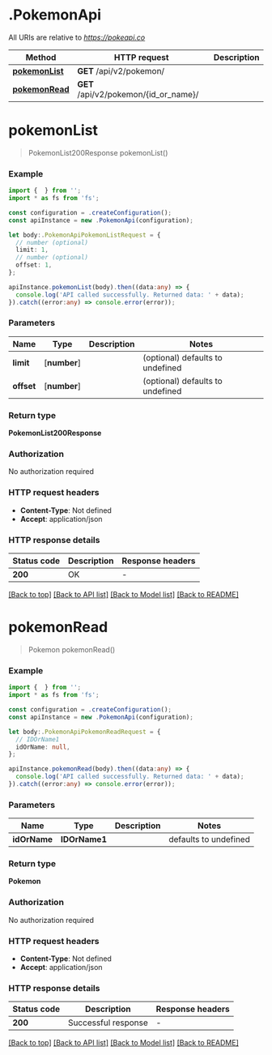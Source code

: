 # .PokemonApi

All URIs are relative to *https://pokeapi.co*

Method | HTTP request | Description
------------- | ------------- | -------------
[**pokemonList**](PokemonApi.md#pokemonList) | **GET** /api/v2/pokemon/ | 
[**pokemonRead**](PokemonApi.md#pokemonRead) | **GET** /api/v2/pokemon/{id_or_name}/ | 


# **pokemonList**
> PokemonList200Response pokemonList()


### Example


```typescript
import {  } from '';
import * as fs from 'fs';

const configuration = .createConfiguration();
const apiInstance = new .PokemonApi(configuration);

let body:.PokemonApiPokemonListRequest = {
  // number (optional)
  limit: 1,
  // number (optional)
  offset: 1,
};

apiInstance.pokemonList(body).then((data:any) => {
  console.log('API called successfully. Returned data: ' + data);
}).catch((error:any) => console.error(error));
```


### Parameters

Name | Type | Description  | Notes
------------- | ------------- | ------------- | -------------
 **limit** | [**number**] |  | (optional) defaults to undefined
 **offset** | [**number**] |  | (optional) defaults to undefined


### Return type

**PokemonList200Response**

### Authorization

No authorization required

### HTTP request headers

 - **Content-Type**: Not defined
 - **Accept**: application/json


### HTTP response details
| Status code | Description | Response headers |
|-------------|-------------|------------------|
**200** | OK |  -  |

[[Back to top]](#) [[Back to API list]](README.md#documentation-for-api-endpoints) [[Back to Model list]](README.md#documentation-for-models) [[Back to README]](README.md)

# **pokemonRead**
> Pokemon pokemonRead()


### Example


```typescript
import {  } from '';
import * as fs from 'fs';

const configuration = .createConfiguration();
const apiInstance = new .PokemonApi(configuration);

let body:.PokemonApiPokemonReadRequest = {
  // IDOrName1
  idOrName: null,
};

apiInstance.pokemonRead(body).then((data:any) => {
  console.log('API called successfully. Returned data: ' + data);
}).catch((error:any) => console.error(error));
```


### Parameters

Name | Type | Description  | Notes
------------- | ------------- | ------------- | -------------
 **idOrName** | **IDOrName1** |  | defaults to undefined


### Return type

**Pokemon**

### Authorization

No authorization required

### HTTP request headers

 - **Content-Type**: Not defined
 - **Accept**: application/json


### HTTP response details
| Status code | Description | Response headers |
|-------------|-------------|------------------|
**200** | Successful response |  -  |

[[Back to top]](#) [[Back to API list]](README.md#documentation-for-api-endpoints) [[Back to Model list]](README.md#documentation-for-models) [[Back to README]](README.md)


